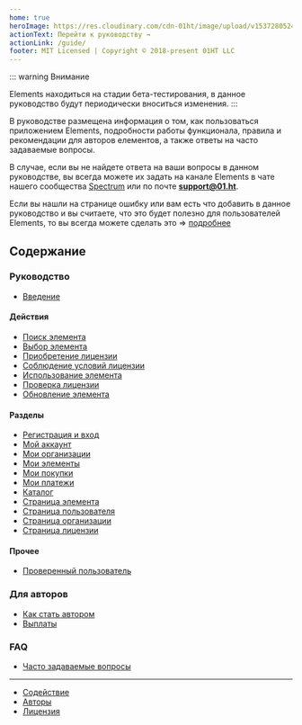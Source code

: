 ```yaml
---
home: true
heroImage: https://res.cloudinary.com/cdn-01ht/image/upload/v1537280524/logos/01ht/elements/logo.svg
actionText: Перейти к руководству →
actionLink: /guide/
footer: MIT Licensed | Copyright © 2018-present 01HT LLC
---
```


::: warning Внимание

Elements находиться на стадии бета-тестирования, в данное руководство будут периодически вноситься изменения.
:::

В руководстве размещена информация о том, как пользоваться приложением Elements, подробности работы функционала, правила и рекомендации для авторов елементов, а также ответы на часто задаваемые вопросы.

В случае, если вы не найдете ответа на ваши вопросы в данном руководстве, вы всегда можете их задать на канале Elements в чате нашего сообщества [Spectrum](https://spectrum.chat/01ht/elements/) или по почте **support@01.ht**.

Если вы нашли на странице ошибку или вам есть что добавить в данное руководство и вы считаете, что это будет полезно для пользователей Elements, то вы всегда можете сделать это => [подробнее](https://github.com/01HT/docs-elements-01-ht/blob/master/CONTRIBUTING.md)

## Содержание

### Руководство

* [Введение](https://docs.elements.01.ht/guide/)

#### Действия

* [Поиск элемента](https://docs.elements.01.ht/guide/element-search/)
* [Выбор элемента](https://docs.elements.01.ht/guide/element-choice/)
* [Приобретение лицензии](https://docs.elements.01.ht/guide/element-getting/)
* [Соблюдение условий лицензии](https://docs.elements.01.ht/guide/license-compliance/)
* [Использование элемента](https://docs.elements.01.ht/guide/element-using/)
* [Проверка лицензии](https://docs.elements.01.ht/guide/license-check/)
* [Обновление элемента](https://docs.elements.01.ht/guide/element-update/)

#### Разделы

* [Регистрация и вход](https://docs.elements.01.ht/guide/sign-in/)
* [Мой аккаунт](https://docs.elements.01.ht/guide/account/)
* [Мои организации](https://docs.elements.01.ht/guide/my-organizations/)
* [Мои элементы](https://docs.elements.01.ht/guide/my-elements/)
* [Мои покупки](https://docs.elements.01.ht/guide/purchases/)
* [Мои платежи](https://docs.elements.01.ht/guide/payments/)
* [Каталог](https://docs.elements.01.ht/guide/catalog/)
* [Страница элемента](https://docs.elements.01.ht/guide/element/)
* [Страница пользователя](https://docs.elements.01.ht/guide/user/)
* [Страница организации](https://docs.elements.01.ht/guide/organization/)
* [Страница лицензии](https://docs.elements.01.ht/guide/license/)

#### Прочее

* [Проверенный пользователь](https://docs.elements.01.ht/guide/verified-user/)

### Для авторов

* [Как стать автором](https://docs.elements.01.ht/for-authors/how-become-author/)
* [Выплаты](https://docs.elements.01.ht/for-authors/payments/)

### FAQ

* [Часто задаваемые вопросы](https://docs.elements.01.ht/faq/)

***

* [Содействие](https://github.com/01HT/docs-elements-01-ht/blob/master/CONTRIBUTING.md)
* [Авторы](https://github.com/01HT/docs-elements-01-ht/blob/master/CONTRIBUTORS.md)
* [Лицензия](https://github.com/01HT/docs-elements-01-ht/blob/master/LICENSE)